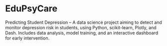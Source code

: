 # EduPsyCare
Predicting Student Depression – A data science project aiming to detect and monitor depression risk in students, using Python, scikit-learn, Plotly, and Dash. Includes data analysis, model training, and an interactive dashboard for early intervention.
